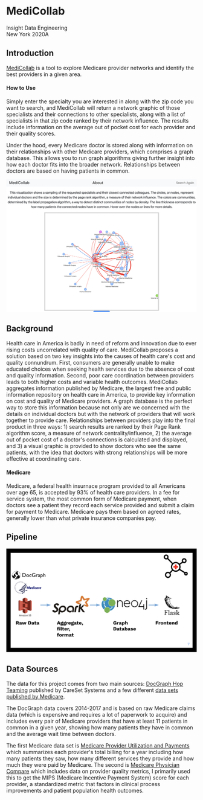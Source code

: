 # MediCollab

Insight Data Engineering</br>
New York 2020A</br>

## Introduction

[MediCollab](www.dataglobe.me) is a tool to explore Medicare provider networks and identify the best providers in a given area. 

#### How to Use
Simply enter the specialty you are interested in along with the zip code you want to search, and MediCollab will return a network graphic of those specialists and their connections to other specialists, along with a list of specialists in that zip code ranked by their network influence. The results include information on the average out of pocket cost for each provider and their quality scores.

Under the hood, every Medicare doctor is stored along with information on their relationships with other Medicare providers, which comprises a graph database. This allows you to run graph algorithms giving further insight into how each doctor fits into the broader network. Relationships between doctors are based on having patients in common.

![Screenshot of MediCollab Results](https://github.com/lfchesebrough/MediCollab/blob/master/screenshot.png)

## Background

Health care in America is badly in need of reform and innovation due to ever rising costs uncorrelated with quality of care. MediCollab proposes a solution based on two key insights into the causes of health care's cost and quality connundrum. First, consumers are generally unable to make educated choices when seeking health services due to the absence of cost and quality information. Second, poor care coordination between providers leads to both higher costs and variable health outcomes. MediCollab aggregates information published by Medicare, the largest free and public information repository on health care in America, to provide key information on cost and quality of Medicare providers. A graph database is the perfect way to store this information because not only are we concerned with the details on individual doctors but with the network of providers that will work together to provide care. Relationships between providers play into the final product in three ways: 1) search results are ranked by their Page Rank algorithm score, a measure of network centrality/influence,  2) the average out of pocket cost of a doctor's connections is calculated and displayed, and 3) a visual graphic is provided to show doctors who see the same patients, with the idea that doctors with strong relationships will be more effective at coordinating care.

#### Medicare

Medicare, a federal health insurnace program provided to all Americans over age 65, is accepted by 93% of health care providers. In a fee for service system, the most common form of Medicare payment, when doctors see a patient they record each service provided and submit a claim for payment to Medicare. Medicare pays them based on agreed rates, generally lower than what private insurance companies pay.

## Pipeline
![Pipeline for MediCollab](https://github.com/lfchesebrough/MediCollab/blob/master/pipeline.png)

## Data Sources

The data for this project comes from two main sources: [DocGraph Hop Teaming](https://careset.com/docgraph-hop-teaming/) published by CareSet Systems and a few different [data sets published by Medicare](https://data.medicare.gov/).

The DocGraph data covers 2014-2017 and is based on raw Medicare claims data (which is expensive and requires a lot of paperwork to acquire) and includes every pair of Medicare providers that have at least 11 patients in common in a given year, showing how many patients they have in common and the average wait time between doctors.

The first Medicare data set is [Medicare Provider Utilization and Payments](https://www.cms.gov/Research-Statistics-Data-and-Systems/Statistics-Trends-and-Reports/Medicare-Provider-Charge-Data/Physician-and-Other-Supplier) which summarizes each provider's total billing for a year including how many patients they saw, how many different services they provide and how much they were paid by Medicare. The second is [Medicare Physician Compare](https://www.medicare.gov/physiciancompare/) which includes data on provider quality metrics, I primarily used this to get the MIPS (Medicare Incentive Payment System) score for each provider, a standardized metric that factors in clinical process improvements and patient population health outcomes.




 
